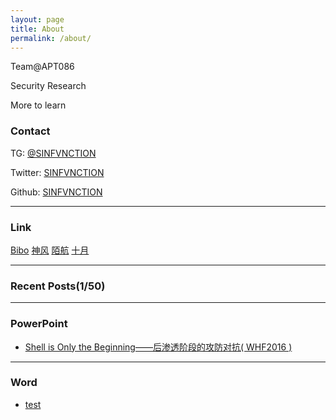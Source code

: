```yaml
---
layout: page
title: About
permalink: /about/
---
```


Team@APT086

Security Research

More to learn

### Contact

TG:         [@SINFVNCTION](https://t.me/SINFVNCTION)

Twitter:  [SINFVNCTION](https://twitter.com/sinfvnction)

Github:   [SINFVNCTION](https://github.com/3gstudent)

---

### Link

[Bibo](https://6o9.im/)    [神风](https://)   [陌航](https://wileysec.com)  [十月](http://octoberfirst.github.io/)

---

### Recent Posts(1/50)



---

### PowerPoint

- [Shell is Only the Beginning——后渗透阶段的攻防对抗( WHF2016 )](https://github.com/3gstudent/pdf/blob/master/Shell-is-Only-the-Beginning%E2%80%94%E2%80%94%E5%90%8E%E6%B8%97%E9%80%8F%E9%98%B6%E6%AE%B5%E7%9A%84%E6%94%BB%E9%98%B2%E5%AF%B9%E6%8A%97.pdf)

---

### Word

- [test](https://github.com/3gstudent/pdf/blob/master/Shell-is-Only-the-Beginning%E2%80%94%E2%80%94%E5%90%8E%E6%B8%97%E9%80%8F%E9%98%B6%E6%AE%B5%E7%9A%84%E6%94%BB%E9%98%B2%E5%AF%B9%E6%8A%97.pdf)


